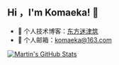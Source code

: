 ## Hi ，I'm Komaeka! :wave:

- 🏡 个人技术博客：<a href="https://www.komaeka.fun" target="_blank">东方迷津筑</a>
- 💬 个人邮箱：komaeka@163.com  

<a href="https://github.com/MartinHeinz/MartinHeinz">
  <img align="center" src="https://github-readme-stats.vercel.app/api?username=komaeka&show_icons=true&line_height=27&count_private=true&title_color=ffffff&text_color=c9cacc&icon_color=2bbc8a&bg_color=1d1f21" alt="Martin's GitHub Stats" />
</a>
